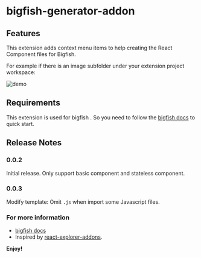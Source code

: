 # bigfish-generator-addon

## Features

This extension adds context menu items to help creating the React Component files for Bigfish.

For example if there is an image subfolder under your extension project workspace:

![demo](https://gw.alicdn.com/tfs/TB1weEVlxnaK1RjSZFBXXcW7VXa-599-502.gif)

## Requirements

This extension is used for bigfish . So you need to follow the [bigfish docs](https://bigfish.alipay.com/) to quick start.

## Release Notes

### 0.0.2

Initial release. Only support basic component and stateless component.

### 0.0.3

Modify template: Omit `.js` when import some Javascript files.

### For more information

* [bigfish docs](https://bigfish.alipay.com/)
* Inspired by [react-explorer-addons](https://github.com/ka05/react-explorer-addons/).

**Enjoy!**
